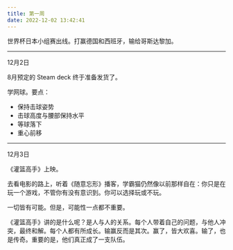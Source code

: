 ```yaml
---
title: 第一周
date: 2022-12-02 13:42:41
---
```

世界杯日本小组赛出线。打赢德国和西班牙，输给哥斯达黎加。

---
12月2日

8月预定的 Steam deck 终于准备发货了。

学网球。要点：

- 保持击球姿势
- 击球高度与腰部保持水平
- 等球落下
- 重心前移

---
12月3日

《灌篮高手》上映。

去看电影的路上，听着《随意忘形》播客，学霸猫仍然像以前那样自在：你只是在玩一个游戏，不管你有没有意识到。你可以选择玩或不玩。

一切皆有可能。但是，可能性一点都不重要。

《灌篮高手》讲的是什么呢？是人与人的关系。每个人带着自己的问题，与他人冲突，最终和解。每个人都有所成长。输赢反而是其次。赢了，皆大欢喜。输了，也是传奇。重要的是，他们真正成了一支队伍。